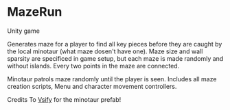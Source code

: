 # MazeRun
Unity game

Generates maze for a player to find all key pieces before they are caught by the local minotaur (what maze dosen't have one).
Maze size and wall sparsity are specificed in game setup, but each maze is made randomly and without islands. Every two points in the maze are connected.

Minotaur patrols maze randomly until the player is seen.
Includes all maze creation scripts, Menu and character movement controllers.

Credits To [Vsify](https://assetstore.unity.com/publishers/20217) for the minotaur prefab!
